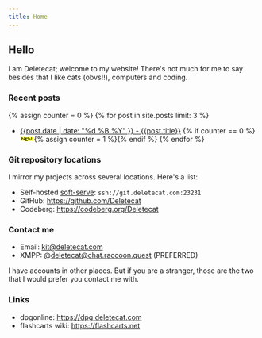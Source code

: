 ```yaml
---
title: Home
---
```

## Hello

I am Deletecat; welcome to my website! There's not much for me to say besides that I like cats (obvs!!), computers and coding.

### Recent posts
{% assign counter = 0 %}
{% for post in site.posts limit: 3 %}
- [{{post.date | date: "%d %B %Y" }} - {{post.title}}]({{post.url}}) {% if counter == 0 %}![new post](/assets/gifs/new.gif){% assign counter = 1 %}{% endif %}
{% endfor %}

### Git repository locations

I mirror my projects across several locations. Here's a list:

+ Self-hosted [soft-serve](https://github.com/charmbracelet/soft-serve): `ssh://git.deletecat.com:23231`
+ GitHub: <https://github.com/Deletecat>
+ Codeberg: <https://codeberg.org/Deletecat>

### Contact me
+ Email: [kit@deletecat.com](mailto:kit@deletecat.com)
+ XMPP: @deletecat@chat.raccoon.quest (PREFERRED)

I have accounts in other places. But if you are a stranger, those are the two that I would prefer you contact me with.

### Links
+ dpgonline: <https://dpg.deletecat.com>
+ flashcarts wiki: <https://flashcarts.net>
